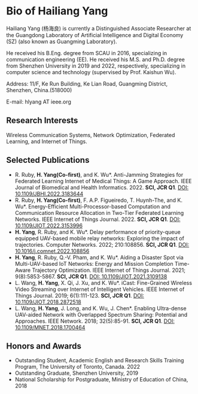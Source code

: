 # Bio of Hailiang Yang

Hailiang Yang (杨海良) is currently a Distinguished Associate Researcher at the Guangdong Laboratory of Artificial Intelligence and Digital Economy (SZ) (also known as Guangming Laboratory). 

He received his B.Eng. degree from SCAU in 2016, specializing in communication engineering (EE). He received his M.S. and Ph.D. degree from Shenzhen University in 2019 and 2022, respectively, specializing in computer science and technology (supervised by Prof. Kaishun Wu).

Address: 11/F, Ke Run Building, Ke Lian Road, Guangming District, Shenzhen, China.(518000)

E-mail: hlyang AT ieee.org


## Research Interests
Wireless Communication Systems, Network Optimization, Federated Learning, and Internet of Things.

## Selected Publications
- R. Ruby, **H. Yang(Co-first)**, and K. Wu*. Anti-Jamming Strategies for Federated Learning Internet of Medical Things: A Game Approach. IEEE Journal of Biomedical and Health Informatics. 2022. **SCI, JCR Q1**. [DOI: 10.1109/JBHI.2022.3183644](https://doi.org/10.1109/JBHI.2022.3183644)
- R. Ruby, **H. Yang(Co-first)**, F. A.P. Figueiredo, T. Huynh-The, and K. Wu*. Energy-Efficient Multi-Processor-based Computation and Communication Resource Allocation in Two-Tier Federated Learning Networks. IEEE Internet of Things Journal. 2022. **SCI, JCR Q1**. [DOI: 10.1109/JIOT.2022.3153996](https://doi.org/10.1109/JIOT.2022.3153996)
- **H. Yang**, R. Ruby, and K. Wu*. Delay performance of priority-queue equipped UAV-based mobile relay networks: Exploring the impact of trajectories. Computer Networks. 2022; 210:108856. **SCI, JCR Q1**. [DOI: 10.1016/j.comnet.2022.108856](https://doi.org/10.1016/j.comnet.2022.108856)
- **H. Yang**, R. Ruby, Q.-V. Pham, and K. Wu*. Aiding a Disaster Spot via Multi-UAV-based IoT Networks: Energy and Mission Completion Time-Aware Trajectory Optimization. IEEE Internet of Things Journal. 2021; 9(8):5853-5867. **SCI, JCR Q1**. [DOI: 10.1109/JIOT.2021.3109138](https://doi.org/10.1109/JIOT.2021.3109138)
- L. Wang, **H. Yang**, X. Qi, J. Xu, and  K. Wu*. iCast: Fine-Grained Wireless Video Streaming over Internet of Intelligent Vehicles. IEEE Internet of Things Journal. 2019; 6(1):111-123. **SCI, JCR Q1**. [DOI: 10.1109/JIOT.2018.2872518](https://doi.org/10.1109/JIOT.2018.2872518)
- L. Wang, **H. Yang**, J. Long, and K. Wu, J. Chen*. Enabling Ultra-dense UAV-aided Network with Overlapped Spectrum Sharing: Potential and Approaches. IEEE Network. 2018; 32(5):85-91. **SCI, JCR Q1**. [DOI: 10.1109/MNET.2018.1700464](https://doi.org/10.1109/MNET.2018.1700464)


## Honors and Awards
- Outstanding Student, Academic English and Research Skills Training Program, The University of Toronto, Canada. 2022
- Outstanding Graduate, Shenzhen University, 2019
- National Scholarship for Postgraduate, Ministry of Education of China, 2018
